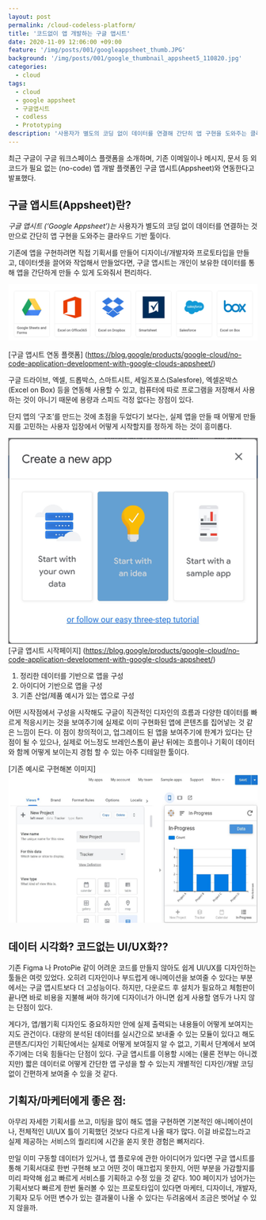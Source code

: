 ```yaml
---
layout: post
permalink: /cloud-codeless-platform/
title: '코드없이 앱 개발하는 구글 앱시트'
date: 2020-11-09 12:06:00 +09:00
feature: '/img/posts/001/googleappsheet_thumb.JPG'
background: '/img/posts/001/google_thumbnail_appsheet5_110820.jpg'
categories:
  - cloud
tags:
  - cloud
  - google appsheet
  - 구글앱시트
  - codless
  - Prototyping
description: '사용자가 별도의 코딩 없이 데이터를 연결해 간단히 앱 구현을 도와주는 클라우드 기반 툴 구글 앱시트 (Google Appsheet).'
---
```


최근 구글이 구글 워크스페이스 플랫폼을 소개하며, 기존 이메일이나 메시지, 문서 등 외 코드가 필요 없는 (no-code) 앱 개발 플랫폼인 구글 앱시트(Appsheet)와 연동한다고 발표했다.

## 구글 앱시트(Appsheet)란?

*구글 앱시트 (‘Google Appsheet’)는* 사용자가 별도의 코딩 없이 데이터를 연결하는 것 만으로 간단히 앱 구현을 도와주는 클라우드 기반 툴이다.

기존에 앱을 구현하려면 직접 기획서를 만들어 디자이너/개발자와 프로토타입을 만들고, 데이터셋을 끌어와 작업해서 만들었다면, 구글 앱시트는 개인이 보유한 데이터를 통해 앱을 간단하게 만들 수 있게 도와줘서 편리하다.

![구글앱시트에서 연동되는 플랫폼](/img/posts/001/google_appsheet_110820.JPG)

[구글 앱시트 연동 플랫폼] (https://blog.google/products/google-cloud/no-code-application-development-with-google-clouds-appsheet/)

구글 드라이브, 엑셀, 드롭박스, 스마트시트, 세일즈포스(Salesfore), 엑셀온박스(Excel on Box) 등을 연동해 사용할 수 있고, 컴퓨터에 따로 프로그램을 저장해서 사용하는 것이 아니기 때문에 용량과 스피드 걱정 없다는 장점이 있다.


단지 앱의 ‘구조’를 만드는 것에 초점을 두었다기 보다는, 실제 앱을 만들 때 어떻게 만들지를 고민하는 사용자 입장에서 어떻게 시작할지를 정하게 하는 것이 흥미롭다.

![구글 앱시트 시작시 선택사항](/img/posts/001/google_appsheet3_110820.JPG)
[구글 앱시트 시작페이지] (https://blog.google/products/google-cloud/no-code-application-development-with-google-clouds-appsheet/)

1.	정리한 데이터를 기반으로 앱을 구성
2.	아이디어 기반으로 앱을 구성
3.	기존 산업/제품 예시가 있는 앱으로 구성

어떤 시작점에서 구성을 시작해도 구글이 직관적인 디자인의 흐름과 다양한 데이터를 빠르게 적응시키는 것을 보여주기에 실제로 이미 구현화된 앱에 콘텐츠를 집어넣는 것 같은 느낌이 든다. 이 점이 창의적이고, 업그레이드 된 앱을 보여주기에 한계가 있다는 단점이 될 수 있으나, 실제로 어느정도 브레인스톰이 끝난 뒤에는 흐름이나 기획이 데이터와 함께 어떻게 보이는지 경험 할 수 있는 아주 디테일한 툴이다.

[기존 예시로 구현해본 이미지]
![샘플로 구현된 앱](/img/posts/001/google_appsheet2_110820.jpg)

## 데이터 시각화? 코드없는 UI/UX화??
기존 Figma 나 ProtoPie 같이 어려운 코드를 만들지 않아도 쉽게 UI/UX를 디자인하는 툴들은 여럿 있었다. 오히려 디자인이나 부드럽게 애니메이션을 보여줄 수 있다는 부분에서는 구글 앱시트보다 더 고성능이다. 하지만, 다운로드 후 설치가 필요하고 체험판이 끝나면 바로 비용을 지불해 써야 하기에 디자이너가 아니면 쉽게 사용할 염두가 나지 않는 단점이 있다.

게다가, 앱/웹기획 디자인도 중요하지만 안에 실제 출력되는 내용들이 어떻게 보여지는지도 관건이다. 대량의 분석된 데이터를 실시간으로 보내줄 수 있는 모듈이 있다고 해도 콘텐츠/디자인 기획단에서는 실제로 어떻게 보여질지 알 수 없고, 기획서 단계에서 보여주기에는 더욱 힘들다는 단점이 있다. 구글 앱시트를 이용할 시에는 (물론 전부는 아니겠지만) 짧은 데이터로 어떻게 간단한 앱 구성을 할 수 있는지 개별적인 디자인/개발 코딩 없이 간편하게 보여줄 수 있을 것 같다.


## 기획자/마케터에게 좋은 점:
아무리 자세한 기획서를 쓰고, 미팅을 많이 해도 앱을 구현하면 기본적인 애니메이션이나, 전체적인 UI/UX 틀이 기획했던 것보다 다르게 나올 때가 많다. 이걸 바로잡느라고 실제 제공하는 서비스의 퀄리티에 시간을 쏟지 못한 경험은 뼈저리다.

만일 이미 구동할 데이터가 있거나, 앱 플로우에 관한 아이디어가 있다면 구글 앱시트를 통해 기획서대로 한번 구현해 보고 어떤 것이 매끄럽지 못한지, 어떤 부분을 가감할지를 미리 파악해 쉽고 빠르게 서비스를 기획하고 수정 있을 것 같다. 100 페이지가 넘어가는 기획서보다 빠르게 한번 둘러볼 수 있는 프로토타입이 있다면 마케터, 디자이너, 개발자, 기획자 모두 어떤 변수가 있는 결과물이 나올 수 있다는 두려움에서 조금은 벗어날 수 있지 않을까.

